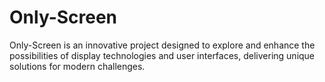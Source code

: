 # Only-Screen
Only-Screen is an innovative project designed to explore and enhance the possibilities of display technologies and user interfaces, delivering unique solutions for modern challenges.
